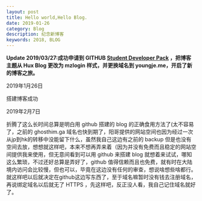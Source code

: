```yaml
---
layout: post
title: Hello world,Hello Blog.
date: 2019-01-26
category: Blog
description: 纪念新博客
keywords: 2018, BLOG
---
```

**Update 2019/03/27:成功申请到 GITHUB  [Student Developer Pack](https://education.github.com/pack) ，把博客主题从 Hux Blog 更改为 mzlogin 样式，并更换域名到 youngje.me，开启了新的博客之旅。**

2019年1月26日 

搭建博客成功

2019年2月7日 

折腾了这么长时间总算是明白用 github 搭建的 blog 的正确食用方法了(太不容易了，之前的 ghosthim.ga 域名也快到期了，阳哥提供的网站空间也因为经过一次从jp到hk的转移中没能留下什么，虽然我自己这边有之前的 backup 但是也没有空间去放，想想就这样吧，本来不想再弄来着（因为并没有免费而且稳定的网站空间提供我来使用，但无意间看到可以用 github 来搭建 blog 就想着来试试，哪知这么繁琐，不过还好总算是弄好了，github 值得信赖而且也免费，就有时在大陆境内访问会比较慢，但也可以，毕竟在这边没有任何的审查，想说啥想些啥都行。
就这样吧以后就决定在github这边写东西了，至于域名嘛暂时没有钱去注册域名，再说绑定域名以后就无了 HTTPS ，先这样吧，反正没人看，我自己记住域名就好了。
